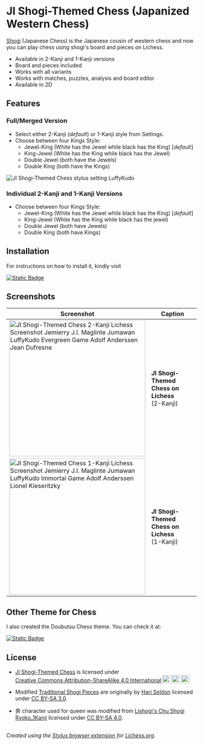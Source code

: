 # JI Shogi-Themed Chess (Japanized Western Chess)

[Shogi](https://en.wikipedia.org/wiki/Shogi) (Japanese Chess) is the Japanese cousin of western chess and now you can play chess using shogi's board and pieces on Lichess. 

- Available in 2-Kanji and 1-Kanji versions
- Board and pieces included
- Works with all variants
- Works with matches, puzzles, analysis and board editor
- Available in 2D

## Features

### Full/Merged Version

- Select either 2-Kanji (*default*) or 1-Kanji style from Settings.
- Choose between four Kings Style:
  - Jewel-King (White has the Jewel while black has the King) [*default*]
  - King-Jewel (White has the King while black has the Jewel)
  - Double Jewel (both have the Jewels)
  - Double King (both have the Kings)

![JI Shogi-Themed Chess stylus setting LuffyKudo](https://luffykudo.wordpress.com/wp-content/uploads/2024/07/ji-shogi-themed-chess-stylus-settings.png)

### Individual 2-Kanji and 1-Kanji Versions
- Choose between four Kings Style:
  - Jewel-King (White has the Jewel while black has the King) [*default*]
  - King-Jewel (White has the King while black has the jewel)
  - Double Jewel (both have Jewels)
  - Double King (both have Kings)

## Installation

For instructions on how to install it, kindly visit

[![Static Badge](https://img.shields.io/badge/How_to_Install-JI_Shogi--Themed_Chess-blue?logo=wordpress)](https://luffykudo.wordpress.com/2021/04/28/shogi-themed-chess-japanized-western-chess/#instructions)

## Screenshots
| Screenshot | Caption |
|---|---|
| <img src="https://luffykudo.wordpress.com/wp-content/uploads/2024/07/lichess-2-kanji-screenshot.png" alt="JI Shogi-Themed Chess 2-Kanji Lichess Screenshot Jemierry J.I. Maglinte Jumawan LuffyKudo Evergreen Game Adolf Anderssen Jean Dufresne" width="360"/> | **JI Shogi-Themed Chess on Lichess** <br> (2-Kanji) |
| <img src="https://luffykudo.wordpress.com/wp-content/uploads/2024/07/lichess-1-kanji-screenshot.png" alt="JI Shogi-Themed Chess 1-Kanji Lichess Screenshot Jemierry J.I. Maglinte Jumawan LuffyKudo Immortal Game Adolf Anderssen Lionel Kieseritzky" width="360"/> | **JI Shogi-Themed Chess on Lichess** <br> (1-Kanji) |

## Other Theme for Chess

I also created the Doubutsu Chess theme. You can check it at:

[![Static Badge](https://img.shields.io/badge/GitHub-Doubutsu_Chess-0096ff?logo=github)](https://github.com/LuffyKudo/Doubutsu-Chess/)

## License
- <p xmlns:cc="http://creativecommons.org/ns#" ><a href="https://luffykudo.wordpress.com/2021/04/28/shogi-themed-chess-japanized-western-chess/">JI Shogi-Themed Chess</a> is licensed under <a href="https://creativecommons.org/licenses/by-sa/4.0/?ref=chooser-v1" target="_blank" rel="license noopener noreferrer" style="display:inline-block;">Creative Commons Attribution-ShareAlike 4.0 International<img style="height:22px!important;margin-left:3px;vertical-align:text-bottom;" src="https://mirrors.creativecommons.org/presskit/icons/cc.svg?ref=chooser-v1" alt=""><img style="height:22px!important;margin-left:3px;vertical-align:text-bottom;" src="https://mirrors.creativecommons.org/presskit/icons/by.svg?ref=chooser-v1" alt=""><img style="height:22px!important;margin-left:3px;vertical-align:text-bottom;" src="https://mirrors.creativecommons.org/presskit/icons/sa.svg?ref=chooser-v1" alt=""></a></p>

- Modified [Traditional Shogi Pieces](https://commons.wikimedia.org/wiki/Category:SVG_traditional_shogi_pieces) are originally by [Hari Seldon](https://commons.wikimedia.org/wiki/User:Hari_Seldon) licensed under [CC BY-SA 3.0](https://creativecommons.org/licenses/by-sa/3.0/deed.en).

- 奔 character used for queen was modified from [Lishogi's Chu Shogi Ryoko_1Kanji](https://github.com/WandererXII/lishogi/blob/master/public/piece/Chu_Ryoko_1Kanji/0_QUEEN.svg) licensed under [CC BY-SA 4.0](https://creativecommons.org/licenses/by-sa/4.0/).

## 
*Created using the [Stylus browser extension](https://add0n.com/stylus.html) for [Lichess.org](https://lichess.org).*
